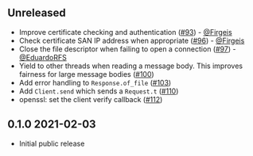 Unreleased
---------------
- Improve certificate checking and authentication
  ([#93](https://github.com/anmonteiro/piaf/pull/93)) -
  [@Firgeis](https://github.com/Firgeis)
- Check certificate SAN IP address when appropriate
  ([#96](https://github.com/anmonteiro/piaf/pull/96)) -
  [@Firgeis](https://github.com/Firgeis)
- Close the file descriptor when failing to open a connection
  ([#97](https://github.com/anmonteiro/piaf/pull/97)) -
  [@EduardoRFS](https://github.com/EduardoRFS)
- Yield to other threads when reading a message body. This improves fairness
  for large message bodies
  ([#100](https://github.com/anmonteiro/piaf/pull/100))
- Add error handling to `Response.of_file`
  ([#103](https://github.com/anmonteiro/piaf/pull/103))
- Add `Client.send` which sends a `Request.t`
  ([#110](https://github.com/anmonteiro/piaf/pull/110))
- openssl: set the client verify callback
  ([#112](https://github.com/anmonteiro/piaf/pull/112))

0.1.0 2021-02-03
--------------

- Initial public release
